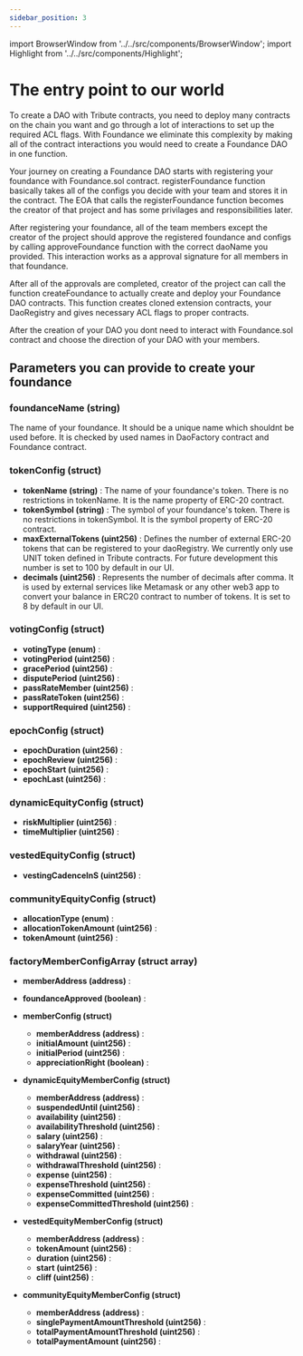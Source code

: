 ```yaml
---
sidebar_position: 3
---
```


import BrowserWindow from '../../src/components/BrowserWindow';
import Highlight from '../../src/components/Highlight';

# The entry point to our world

To create a DAO with Tribute contracts, you need to deploy many contracts on the chain you want and go through a lot of interactions to set up the required ACL flags. With Foundance we eliminate this complexity by making all of the contract interactions you would need to create a Foundance DAO in one function.

Your journey on creating a Foundance DAO starts with registering your foundance with Foundance.sol contract. registerFoundance function basically takes all of the configs you decide with your team and stores it in the contract. The EOA that calls the registerFoundance function becomes the creator of that project and has some privilages and responsibilities later.

After registering your foundance, all of the team members except the creator of the project should approve the registered foundance and configs by calling approveFoundance function with the correct daoName you provided. This interaction works as a approval signature for all members in that foundance.

After all of the approvals are completed, creator of the project can call the function createFoundance to actually create and deploy your Foundance DAO contracts. This function creates cloned extension contracts, your DaoRegistry and gives necessary ACL flags to proper contracts.

After the creation of your DAO you dont need to interact with Foundance.sol contract and choose the direction of your DAO with your members.

## Parameters you can provide to create your foundance

### foundanceName (string)

The name of your foundance. It should be a unique name which shouldnt be used before. It is checked by used names in DaoFactory contract and Foundance contract.

### tokenConfig (struct)

- **tokenName (string)** : The name of your foundance's token. There is no restrictions in tokenName. It is the name property of ERC-20 contract.
- **tokenSymbol (string)** : The symbol of your foundance's token. There is no restrictions in tokenSymbol. It is the symbol property of ERC-20 contract.
- **maxExternalTokens (uint256)** : Defines the number of external ERC-20 tokens that can be registered to your daoRegistry. We currently only use UNIT token defined in Tribute contracts. For future development this number is set to 100 by default in our UI.
- **decimals (uint256)** : Represents the number of decimals after comma. It is used by external services like Metamask or any other web3 app to convert your balance in ERC20 contract to number of tokens. It is set to 8 by default in our UI.

### votingConfig (struct)

- **votingType (enum)** :
- **votingPeriod (uint256)** :
- **gracePeriod (uint256)** :
- **disputePeriod (uint256)** :
- **passRateMember (uint256)** :
- **passRateToken (uint256)** :
- **supportRequired (uint256)** :

### epochConfig (struct)

- **epochDuration (uint256)** :
- **epochReview (uint256)** :
- **epochStart (uint256)** :
- **epochLast (uint256)** :

### dynamicEquityConfig (struct)

- **riskMultiplier (uint256)** :
- **timeMultiplier (uint256)** :

### vestedEquityConfig (struct)

- **vestingCadenceInS (uint256)** :

### communityEquityConfig (struct)

- **allocationType (enum)** :
- **allocationTokenAmount (uint256)** :
- **tokenAmount (uint256)** :

### factoryMemberConfigArray (struct array)

- **memberAddress (address)** :
- **foundanceApproved (boolean)** :
- **memberConfig (struct)**

  - **memberAddress (address)** :
  - **initialAmount (uint256)** :
  - **initialPeriod (uint256)** :
  - **appreciationRight (boolean)** :

- **dynamicEquityMemberConfig (struct)**

  - **memberAddress (address)** :
  - **suspendedUntil (uint256)** :
  - **availability (uint256)** :
  - **availabilityThreshold (uint256)** :
  - **salary (uint256)** :
  - **salaryYear (uint256)** :
  - **withdrawal (uint256)** :
  - **withdrawalThreshold (uint256)** :
  - **expense (uint256)** :
  - **expenseThreshold (uint256)** :
  - **expenseCommitted (uint256)** :
  - **expenseCommittedThreshold (uint256)** :

- **vestedEquityMemberConfig (struct)**

  - **memberAddress (address)** :
  - **tokenAmount (uint256)** :
  - **duration (uint256)** :
  - **start (uint256)** :
  - **cliff (uint256)** :

- **communityEquityMemberConfig (struct)**

  - **memberAddress (address)** :
  - **singlePaymentAmountThreshold (uint256)** :
  - **totalPaymentAmountThreshold (uint256)** :
  - **totalPaymentAmount (uint256)** :
